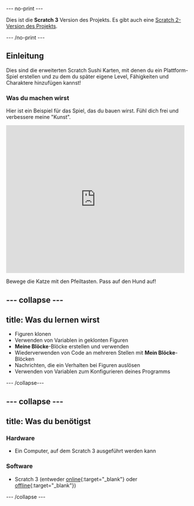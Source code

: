 --- no-print ---

Dies ist die **Scratch 3** Version des Projekts. Es gibt auch eine [Scratch 2-Version des Projekts](https://projects.raspberrypi.org/de-DE/projects/cd-advanced-scratch-sushi-scratch2).

--- /no-print ---

## Einleitung

Dies sind die erweiterten Scratch Sushi Karten, mit denen du ein Plattform-Spiel erstellen und zu dem du später eigene Level, Fähigkeiten und Charaktere hinzufügen kannst!

### Was du machen wirst

Hier ist ein Beispiel für das Spiel, das du bauen wirst. Fühl dich frei und verbessere meine "Kunst".

<div class="scratch-preview">
  <iframe allowtransparency="true" width="485" height="402" src="https://scratch.mit.edu/projects/embed/367806998/?autostart=false" frameborder="0"></iframe>
</div>

Bewege die Katze mit den Pfeiltasten. Pass auf den Hund auf!

--- collapse ---
---
title: Was du lernen wirst
---

+ Figuren klonen
+ Verwenden von Variablen in geklonten Figuren
+ **Meine Blöcke**-Blöcke erstellen und verwenden
+ Wiederverwenden von Code an mehreren Stellen mit **Mein Blöcke**-Blöcken
+ Nachrichten, die ein Verhalten bei Figuren auslösen
+ Verwenden von Variablen zum Konfigurieren deines Programms

--- /collapse---

--- collapse ---
---
title: Was du benötigst
---

### Hardware

+ Ein Computer, auf dem Scratch 3 ausgeführt werden kann

### Software

+ Scratch 3 (entweder [online](https://scratch.mit.edu/projects/editor/){:target="_blank"} oder [offline](https://scratch.mit.edu/download/){:target="_blank"})

--- /collapse ---